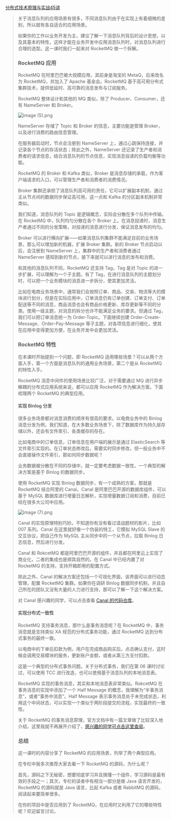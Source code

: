 [分布式技术原理与实战45讲](https://kaiwu.lagou.com/course/courseInfo.htm?courseId=69&sid=20-h5Url-0&buyFrom=2&pageId=1pz4#/detail/pc?id=1934)



> 关于消息队列的应用场景有很多，不同消息队列由于在实现上有着细微的差别，所以就有各自适合的应用场景。
>
> 如果你的工作以业务开发为主，建议了解一下消息队列背后的设计思想，以及其基本的特性，这样才能在业务开发中应用消息队列时，对消息队列进行合理的选型。这一课时我们一起来对 RocketMQ 做一个拆解。
>
> ### RocketMQ 应用
>
> RocketMQ 在阿里巴巴被大规模应用，其前身是淘宝的 MetaQ，后来改名为 RocketMQ，并加入了 Apache 基金会。RocketMQ 基于高可用分布式集群技术，提供低延时、高可靠的消息发布与订阅服务。
>
> RocketMQ 整体设计和其他的 MQ 类似，除了 Producer、Consumer，还有 NameServer 和 Broker。
>
> ![image (5).png](https://s0.lgstatic.com/i/image/M00/37/53/CgqCHl8ZTYKAUg3wAAM3B8uYJ2w877.png)
>
> NameServer 存储了 Topic 和 Broker 的信息，主要功能是管理 Broker，以及进行消费的路由信息管理。
>
> 在服务器启动时，节点会注册到 NameServer 上，通过心跳保持连接，并记录各个节点的存活状态；除此之外，NameServer 还记录了生产者和消费者的请求信息，结合消息队列的节点信息，实现消息投递的负载均衡等功能。
>
> RocketMQ 的 Broker 和 Kafka 类似，Broker 是消息存储的承载，作为客户端请求的入口，可以管理生产者和消费者的消费情况。
>
> Broker 集群还承担了消息队列高可用的责任，它可以扩展副本机制，通过主从节点间的数据同步保证高可用，这一点和 Kafka 的分区副本机制非常类似。
>
> 我们知道，消息队列的 Topic 是逻辑概念，实际会分散在多个队列中传输。在 RocketMQ 中，队列均匀分散在各个 Broker 上。在消息投递时，消息生产者通过不同的分发策略，对投递的消息进行分发，保证消息发布的均匀。
>
> Broker 可以进行横向扩展——如果消息队列集群不能满足目前的业务场景，那么可以增加新的机器，扩展 Broker 集群。新的 Broker 节点启动以后，会注册到 NameServer 上，集群中的生产者和消费者通过 NameServer 感知到新的节点，接下来就可以进行消息的发布和消费。
>
> 和其他的消息队列不同，RocketMQ 还支持 Tag，Tag 是对 Topic 的进一步扩展，可以理解为一个子主题。有了 Tag，在进行消息队列的主题划分时，可以把一个业务模块的消息进一步拆分，使其更加灵活。
>
> 比如在电商业务场景中，通常我们会按照订单、商品、交易、物流等大的模块进行划分，但是在实际应用中，订单消息仍有订单创建、订单支付、订单配送等不同的消息，商品消息也会有商品价格更新、库存更新等不同的分类。使用一级主题，对消息的拆分也许不能满足业务的要求。但通过 Tag，我们可以把订单消息统一为 Order-Topic。下面继续创建 Order-Create-Message、Order-Pay-Message 等子主题，对各项信息进行细化，使其在应用中变得更加方便，在业务开发中会更加灵活。
>
> ### RocketMQ 特性
>
> 在本课时开始提到一个问题，即 RocketMQ 适用哪些场景？可以从两个方面入手，第一个方面是消息队列的通用业务场景，第二个是从 RocketMQ 的特性入手。
>
> RocketMQ 消息中间件的使用场景比较广泛，对于需要通过 MQ 进行异步解耦的分布式应用系统来说，都可以应用 RocketMQ 作为解决方案。下面梳理两个 RocketMQ 的典型应用。
>
> #### 实现 Binlog 分发
>
> 很多业务场景都对消息消费的顺序有很高的要求。以电商业务中的 Binlog 消息分发为例，我们知道，在大多数业务场景下，除了数据库作为持久层存储以外，还会有文件索引、各类缓存的存在。
>
> 比如电商中的订单信息，订单信息在用户端的展示是通过 ElasticSearch 等文件索引实现的。在订单状态修改后，需要实时同步修改，但一般业务中不会直接操作文件索引，那如何同步数据呢？
>
> 业务数据被分散在不同的存储中，就一定要考虑数据一致性，一个典型的解决方案是基于 Binlog 的数据同步。
>
> 使用 RocketMQ 实现 Binlog 数据同步，有一个成熟的方案，那就是 RocketMQ 结合阿里的 Canal。Canal 是阿里巴巴开源的数据库组件，可以基于 MySQL 数据库进行增量日志解析，实现增量数据订阅和消费，目前已经在很多大公司中应用。
>
> ![image (7).png](https://s0.lgstatic.com/i/image/M00/37/48/Ciqc1F8ZTamASw8yAABP8I4Z9dc951.png)
>
> Canal 的实现原理特别巧妙。不知道你有没有看过谍战题材的影片，比如 007 系列。Canal 在这里就好像一个伪装的特工，它模拟 MySQL Slave 的交互协议，把自己作为 MySQL 主从同步中的一个从节点，拉取 Binlog 日志信息，然后进行分发。
>
> Canal 和 RokcetMQ 都是阿里巴巴开源的组件，并且都在阿里云上实现了商业化，二者的集成也是顺其自然的。在 Canal 中已经内置了对 RocketMQ 的支持，支持开箱即用的配置方式。
>
> 除此之外，Canal 的解决方案还包括一个可视化界面，该界面可以进行动态管理，配置 RocketMQ 集群。如果你在调研 Binlog 数据同步机制，并且自己所在的团队又没有大量的人力进行支持，那可以了解一下这个解决方案。
>
> 对 Canal 感兴趣的同学，可以点击查看 [Canal 的代码仓库](https://github.com/alibaba/canal)。
>
> #### 实现分布式一致性
>
> RocketMQ 支持事务消息，那什么是事务消息呢？在 RocketMQ 中，事务消息就是支持类似 XA 规范的分布式事务功能，通过 RocketMQ 达到分布式事务的最终一致。
>
> 以电商中的下单后扣款为例，用户在完成商品购买后，点击确认支付，这时候会调用交易模块的服务，更新账户金额，或者从第三方支付扣款。
>
> 这是一个典型的分布式事务问题。关于分布式事务，我们在第 06 课时讨论过，可以使用 TCC 进行改造，也可以使用基于消息队列的本地消息表。
>
> RocketMQ 实现的事务消息，其实和本地消息表非常类似。RokcetMQ 在事务消息的实现中添加了一个 Half Message 的概念，我理解为“半事务消息”，或者“事务中消息”。Half Message 表示事务消息处于未完成状态，利用这个中间状态，可以实现一个类似于两阶段提交的流程，实现最终的一致性。
>
> 关于 RocketMQ 的事务消息原理，官方文档中有一篇文章做了比较深入地介绍，这里我就不再展开介绍了，[感兴趣的同学可点击这里查阅](http://rocketmq.apache.org/rocketmq/the-design-of-transactional-message/)。
>
> ### 总结
>
> 这一课时的内容分享了 RocketMQ 的应用场景，列举了两个典型应用。
>
> 在专栏中我多次推荐大家去看一下 RocketMQ 的源码，为什么呢？
>
> 首先，源码之下无秘密，想要彻底学习并且搞懂一个组件，学习源码是最有效的手段之一；其次，专栏的读者中有相当一部分是做 Java 语言开发的，RocketMQ 的源码就是 Java 语言，比起 Kafka 或者 RabbitMQ 的源码，阅读起来要简单很多。
>
> 在你的项目中是否应用到了 RocketMQ，在应用时又利用了它的哪些特性呢？欢迎留言讨论。